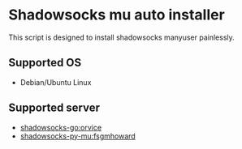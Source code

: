 # Shadowsocks mu auto installer

This script is designed to install shadowsocks manyuser painlessly.

## Supported OS

+ Debian/Ubuntu Linux

## Supported server

+ [shadowsocks-go:orvice](https://github.com/orvice/shadowsocks-go)
+ [shadowsocks-py-mu:fsgmhoward](https://github.com/fsgmhoward/shadowsocks-py-mu)
